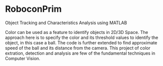 # RoboconPrim
Object Tracking and Characteristics Analysis using MATLAB

Color can be used as a feature to identify objects in 2D/3D Space. The approach here is to specify the color and its threshold values to identify
the object, in this case a ball. The code is further extended to find approximate speed of the ball and its distance from the camera. This project of color extration, detection and analysis are few of the fundamental techniques in Computer Vision.  
